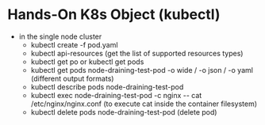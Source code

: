 # Hands-On K8s Object (kubectl)

- in the single node cluster
  - kubectl create -f pod.yaml
  - kubectl api-resources (get the list of supported resources types)
  - kubectl get po or kubectl get pods
  - kubectl get pods node-draining-test-pod -o wide / -o json / -o yaml (different output formats)
  - kubectl describe pods node-draining-test-pod
  - kubectl exec node-draining-test-pod -c nginx -- cat /etc/nginx/nginx.conf (to execute cat inside the container filesystem)
  - kubectl delete pods node-draining-test-pod (delete pod)
